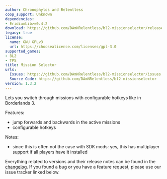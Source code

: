 ```yaml
---
author: Chronophylos and Relentless
coop_support: Unknown
dependencies:
- EridiumLib>=0.4.2
download: https://github.com/DAmNRelentless/bl2-missionselector/releases/tag/v1.3.2
legacy: true
license:
  name: GNU GPLv3
  url: https://choosealicense.com/licenses/gpl-3.0
supported_games:
- BL2
- TPS
title: Mission Selector
urls:
  Issues: https://github.com/DAmNRelentless/bl2-missionselector/issues
  Source Code: https://github.com/DAmNRelentless/bl2-missionselector
version: 1.3.2
---
```

Lets you switch through missions with configurable hotkeys like in Borderlands 3.

Features:
- jump forwards and backwards in the active missions
- configurable hotkeys

Notes:
- since this is often not the case with SDK mods: yes, this has multiplayer support if all players have it installed

Everything related to versions and their release notes can be found in the [changelog](https://github.com/DAmNRelentless/bl2-missionselector/blob/main/CHANGELOG.md).
If you found a bug or you have a feature request, please use our issue tracker linked below.